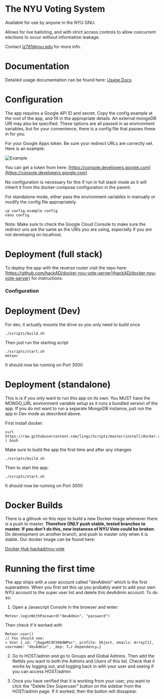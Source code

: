 The NYU Voting System
=====================

Available for use by anyone in the NYU GNU.

Allows for live balloting, and with strict access controls to
allow concurrent elections to occur without information leakage.

Contact lz781@nyu.edu for more info.

Documentation
============

Detailed usage documentation can be found here:
[Usage Docs](https://docs.google.com/document/d/18qsoORoz7B6R_f45JJMU8bvnA1ux5EhjHrnW2LpV8sQ/edit?usp=sharing)

Configuration
=============

The app requires a Google API ID and secret. Copy the config.example
at the root of the app, and fill in the appropriate details. An external
mongoDB URI may also be specified. These options are all passed in as
environment variables, but for your convenience, there is a config file
that passes these in for you.

For your Google Apps token. Be sure your redirect URLs are correctly set.
Here is an example:

![Example](http://i.imgur.com/njeMN9w.png)

You can get a token from here:
[https://console.developers.google.com](https://console.developers.google.com)

No configuration is necessary for this if run in full stack mode as it
will inherit it from the docker-compose configuration in the parent.

For standalone mode, either pass the environment variables in manually
or modify the config file appropriately.

```
cp config.example config
nano config
```

Note: Make sure to check the Google Cloud Console to make sure the
redirect uris are the same as the URIs you are using, especially if
you are not developing on localhost.

Deployment (full stack)
=========

To deploy the app with the reverse router visit the repo here:
[https://github.com/hackAD/docker-nyu-vote-server](hackAD/docker-nyu-vote-server)
for instructions.

### Configuration

Deployment (Dev)
==========

For dev, it actually mounts the drive so you only need to build once

```
./scripts/build.sh
```

Then just run the starting script

```
./scripts/start.sh
meteor
```

It should now be running on Port 3000

Deployment (standalone)
==========

This is is if you only want to run this app on its own. You MUST have 
the MONGO_URL environment variable setup as it runs a bundled version 
of the app. If you do not want to run a separate MongoDB instance, just
run the app in Dev mode as described above.


First install docker:
```
curl https://raw.githubusercontent.com/lingz/Scripts/master/install/docker.sh | bash
```

Make sure to build the app the first time and after any changes

```
./scripts/build.sh
```

Then to start the app:
```
./scripts/start.sh
```

It should now be running on Port 3000

Docker Builds
============

There is a githook on this repo to build a new Docker image whenever there is
a push to master. **Therefore ONLY push stable, tested branches to master. If you
don't do this, new instances of NYU Vote could be broken**. Do development on
another branch, and push to master only when it is stable. Our docker image
can be found here:

[Docker Hub hackad/nyu-vote](https://hub.docker.com/r/hackad/nyu-vote/)

Running the first time
======================

The app ships with a user account called "devAdmin" which is the first superadmin.
When you first set this up you probably want to add your own NYU account to the
super user list and delete this devAdmin account. To do so:

1. Open a Javascript Console in the browser and enter:

```
Meteor.loginWithPassword("devAdmin", "password")
```

Then check if it worked with

```
Meteor.user()
// You should see:
> User {_id: "jbqgxRC9FX9AdWPoc", profile: Object, emails: Array[1], username: "devAdmin", _dep: T…r.Dependency…}
```

2. Go to HOST/admin and go to Groups and Global Admins. Then
add the NetIds you want to both the Admins and Users of this list.
Check that it works by logging out, and logging back in with your
user and seeing if you can access HOST/admin

3. Once you have verified that it is working from your user, you want to
click the "Delete Dev Superuser" button on the sidebar from the
HOST/admin page. If it worked, then the button will dissapear.
